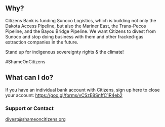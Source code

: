 ## Why?

Citizens Bank is funding Sunoco Logistics, which is building not only the Dakota Access Pipeline, but also the Mariner East, the Trans-Pecos Pipeline, and the Bayou Bridge Pipeline. We want Citizens to divest from Sunoco and stop doing business with them and other fracked-gas extraction companies in the future.

Stand up for indigenous sovereignty rights & the climate! 

#ShameOnCitizens

## What can I do?

If you have an individual bank account with Citizens, sign up here to close your account: https://goo.gl/forms/vCSzE8SnffC1R4eb2

### Support or Contact

divest@shameoncitizens.org
